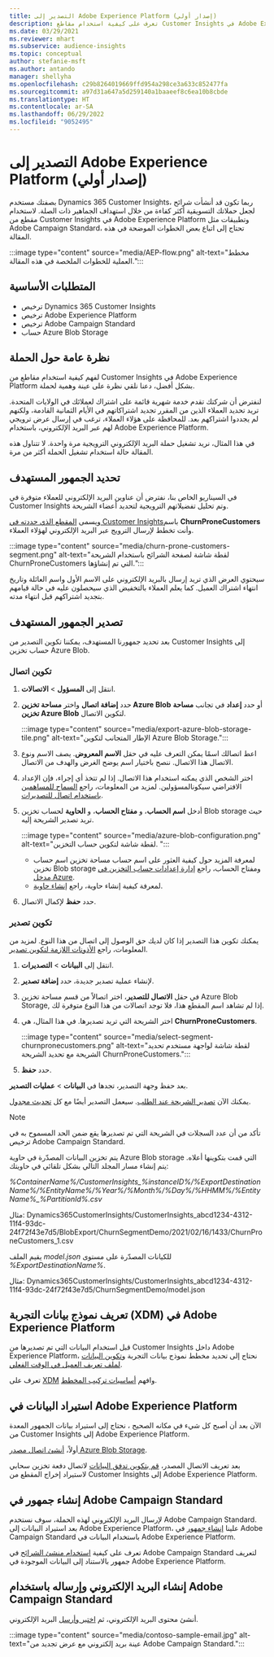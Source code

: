 ```yaml
---
title: التصدير إلى Adobe Experience Platform (إصدار أولي)
description: تعرف على كيفية استخدام مقاطع Customer Insights في Adobe Experience Platform.
ms.date: 03/29/2021
ms.reviewer: mhart
ms.subservice: audience-insights
ms.topic: conceptual
author: stefanie-msft
ms.author: antando
manager: shellyha
ms.openlocfilehash: c29b8264019669ffd954a298ce3a633c852477fa
ms.sourcegitcommit: a97d31a647a5d259140a1baaeef8c6ea10b8cbde
ms.translationtype: HT
ms.contentlocale: ar-SA
ms.lasthandoff: 06/29/2022
ms.locfileid: "9052495"
---
```

# <a name="export-segments-to-adobe-experience-platform-preview"></a>التصدير إلى Adobe Experience Platform (إصدار أولي)

بصفتك مستخدم Dynamics 365 Customer Insights، ربما تكون قد أنشأت شرائح لجعل حملاتك التسويقية أكثر كفاءة من خلال استهداف الجماهير ذات الصلة. لاستخدام مقطع من Customer Insights في Adobe Experience Platform وتطبيقات مثل Adobe Campaign Standard، تحتاج إلى اتباع بعض الخطوات الموضحة في هذه المقالة.

:::image type="content" source="media/AEP-flow.png" alt-text="مخطط العملية للخطوات الملخصة في هذه المقالة.":::

## <a name="prerequisites"></a>المتطلبات الأساسية

-   ترخيص Dynamics 365 Customer Insights
-   ترخيص Adobe Experience Platform
-   ترخيص Adobe Campaign Standard
-   حساب Azure Blob Storage

## <a name="campaign-overview"></a>نظرة عامة حول الحملة

لفهم كيفية استخدام مقاطع من Customer Insights في Adobe Experience Platform بشكل أفضل، دعنا نلقي نظرة على عينة وهمية لحملة.

لنفترض أن شركتك تقدم خدمة شهرية قائمة على اشتراك لعملائك في الولايات المتحدة. تريد تحديد العملاء الذين من المقرر تجديد اشتراكاتهم في الأيام الثمانية القادمة، ولكنهم لم يجددوا اشتراكهم بعد. للمحافظة على هؤلاء العملاء، ترغب في إرسال عرض ترويجي لهم عبر البريد الإلكتروني، باستخدام Adobe Experience Platform.

في هذا المثال، نريد تشغيل حملة البريد الإلكتروني الترويجية مرة واحدة. لا تتناول هذه المقالة حالة استخدام تشغيل الحملة أكثر من مرة.

## <a name="identify-your-target-audience"></a>تحديد الجمهور المستهدف

في السيناريو الخاص بنا، نفترض أن عناوين البريد الإلكتروني للعملاء متوفرة في Customer Insights وتم تحليل تفضيلاتهم الترويجية لتحديد أعضاء الشريحة.

ويسمى [المقطع الذي حددته في Customer Insights](segments.md)باسم **ChurnProneCustomers** وأنت تخطط لإرسال الترويج عبر البريد الإلكتروني لهؤلاء العملاء.

:::image type="content" source="media/churn-prone-customers-segment.png" alt-text="لقطة شاشة لصفحة الشرائح باستخدام الشريحة ChurnProneCustomers التي تم إنشاؤها.":::

سيحتوي العرض الذي تريد إرسال بالبريد الإلكتروني على الاسم الأول واسم العائلة وتاريخ انتهاء اشتراك العميل. كما يعلم العملاء بالتخفيض الذي سيحصلون عليه في حالة قيامهم بتجديد اشتراكهم قبل انتهاء مدته.

## <a name="export-your-target-audience"></a>تصدير الجمهور المستهدف

بعد تحديد جمهورنا المستهدف، يمكننا تكوين التصدير من Customer Insights إلى حساب تخزين Azure Blob.

### <a name="configure-a-connection"></a>تكوين اتصال

1. انتقل إلى **المسؤول** > **الاتصالات**.

1. حدد **إضافة اتصال** واختر **مساحة تخزين Azure Blob** أو حدد **إعداد** في تجانب **مساحة تخزين Azure Blob** لتكوين الاتصال.

   :::image type="content" source="media/export-azure-blob-storage-tile.png" alt-text="الإطار المتجانب لتكوين Azure Blob Storage."::: 

1. اعط اتصالك اسمًا يمكن التعرف عليه في حقل **الاسم المعروض**. يصف الاسم ونوع الاتصال هذا الاتصال. ننصح باختيار اسم يوضح الغرض والهدف من الاتصال.

1. اختر الشخص الذي يمكنه استخدام هذا الاتصال. إذا لم تتخذ أي إجراء، فإن الإعداد الافتراضي سيكونالمسؤولين. لمزيد من المعلومات، راجع [السماح للمساهمين باستخدام اتصال للتصديرات](connections.md#allow-contributors-to-use-a-connection-for-exports).

1. أدخل **اسم الحساب**، و **مفتاح الحساب**، و **الحاوية** لحساب تخزين Blob storage حيث تريد تصدير الشريحة إليه.  
      
   :::image type="content" source="media/azure-blob-configuration.png" alt-text="لقطة شاشة لتكوين حساب التخزين. "::: 
   
    - لمعرفة المزيد حول كيفية العثور على اسم حساب مساحة تخزين اسم حساب تخزين Blob storage ومفتاح الحساب، راجع [إدارة إعدادات حساب التخزين في مدخل Azure](/azure/storage/common/storage-account-manage).
    - لمعرفة كيفية إنشاء حاوية، راجع [إنشاء حاوية](/azure/storage/blobs/storage-quickstart-blobs-portal#create-a-container).

1. حدد **حفظ** لإكمال الاتصال. 

### <a name="configure-an-export"></a>تكوين تصدير

يمكنك تكوين هذا التصدير إذا كان لديك حق الوصول إلى اتصال من هذا النوع. لمزيد من المعلومات، راجع [الأذونات اللازمة لتكوين تصدير](export-destinations.md#set-up-a-new-export).

1. انتقل إلى **البيانات** > **التصديرات**.

1. لإنشاء عملية تصدير جديدة، حدد **إضافة تصدير**.

1. في حقل **الاتصال للتصدير**، اختر اتصالاً من قسم مساحة تخزين Azure Blob Storage, إذا لم تشاهد اسم المقطع هذا، فلا توجد اتصالات من هذا النوع متوفرة لك.

1. اختر الشريحة التي تريد تصديرها. في هذا المثال، هي **ChurnProneCustomers**.

   :::image type="content" source="media/select-segment-churnpronecustomers.png" alt-text="لقطة شاشة لواجهة مستخدم تحديد الشريحة مع تحديد الشريحة ChurnProneCustomers.":::

1. حدد **حفظ**.

بعد حفظ وجهة التصدير، تجدها في **البيانات** > **عمليات التصدير**.

يمكنك الآن [تصدير الشريحة عند الطلب](export-destinations.md#run-exports-on-demand). سيعمل التصدير أيضًا مع كل [تحديث مجدول](system.md).

> [!NOTE]
> تأكد من أن عدد السجلات في الشريحة التي تم تصديرها يقع ضمن الحد المسموح به في ترخيص Adobe Campaign Standard.

يتم تخزين البيانات المصدّرة في حاوية Azure Blob storage التي قمت بتكوينها أعلاه. يتم إنشاء مسار المجلد التالي بشكل تلقائي في حاويتك:

*%ContainerName%/CustomerInsights_%instanceID%/%ExportDestinationName%/%EntityName%/%Year%/%Month%/%Day%/%HHMM%/%EntityName%_%PartitionId%.csv*

مثال: Dynamics365CustomerInsights/CustomerInsights_abcd1234-4312-11f4-93dc-24f72f43e7d5/BlobExport/ChurnSegmentDemo/2021/02/16/1433/ChurnProneCustomers_1.csv

يقيم الملف *model.json* للكيانات المصدّرة على مستوى *%ExportDestinationName%*.

مثال: Dynamics365CustomerInsights/CustomerInsights_abcd1234-4312-11f4-93dc-24f72f43e7d5/ChurnSegmentDemo/model.json

## <a name="define-experience-data-model-xdm-in-adobe-experience-platform"></a>تعريف نموذج بيانات التجربة (XDM) في Adobe Experience Platform

قبل استخدام البيانات التي تم تصديرها من Customer Insights داخل Adobe Experience Platform، نحتاج إلى تحديد مخطط نموذج بيانات التجربة و[تكوين البيانات لملف تعريف العميل في الوقت الفعلي](https://experienceleague.adobe.com/docs/experience-platform/profile/tutorials/dataset-configuration.html#tutorials).

تعرف على [XDM](https://experienceleague.adobe.com/docs/experience-platform/xdm/home.html) وافهم [أساسيات تركيب المخطط](https://experienceleague.adobe.com/docs/experience-platform/xdm/schema/composition.html#schema).

## <a name="import-data-into-adobe-experience-platform"></a>استيراد البيانات في Adobe Experience Platform

الآن بعد أن أصبح كل شيء في مكانه الصحيح ، نحتاج إلى استيراد بيانات الجمهور المعدة من Customer Insights إلى Adobe Experience Platform.

أولاً، [أنشئ اتصال مصدر Azure Blob Storage](https://experienceleague.adobe.com/docs/experience-platform/sources/ui-tutorials/create/cloud-storage/blob.html#getting-started).    

بعد تعريف الاتصال المصدر، [قم بتكوين تدفق البيانات](https://experienceleague.adobe.com/docs/experience-platform/sources/ui-tutorials/dataflow/cloud-storage.html#ui-tutorials) لاتصال دفعة تخزين سحابي لاستيراد إخراج المقطع من Customer Insights إلى Adobe Experience Platform.

## <a name="create-an-audience-in-adobe-campaign-standard"></a>إنشاء جمهور في Adobe Campaign Standard

لإرسال البريد الإلكتروني لهذه الحملة، سوف نستخدم Adobe Campaign Standard. بعد استيراد البيانات إلى Adobe Experience Platform، علينا [إنشاء جمهور](https://experienceleague.adobe.com/docs/campaign-standard/using/profiles-and-audiences/get-started-profiles-and-audiences.html#permission) في Adobe Campaign Standard باستخدام البيانات في Adobe Experience Platform.


تعرف على كيفية [استخدام منشئ الشرائح](https://experienceleague.adobe.com/docs/campaign-standard/using/integrating-with-adobe-cloud/adobe-experience-platform/audience-destinations/aep-using-segment-builder.html) في Adobe Campaign Standard لتعريف جمهور بالاستناد إلى البيانات الموجودة في Adobe Experience Platform.

## <a name="create-and-send-the-email-using-adobe-campaign-standard"></a>إنشاء البريد الإلكتروني وإرساله باستخدام Adobe Campaign Standard

أنشئ محتوى البريد الإلكتروني، ثم [اختبر وأرسل](https://experienceleague.adobe.com/docs/campaign-standard/using/testing-and-sending/get-started-sending-messages.html#preparing-and-testing-messages) البريد الإلكتروني.

:::image type="content" source="media/contoso-sample-email.jpg" alt-text="عينة بريد إلكتروني مع عرض تجديد من Adobe Campaign Standard.":::

